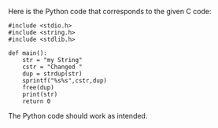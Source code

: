  Here is the Python code that corresponds to the given C code:

```
#include <stdio.h>
#include <string.h>
#include <stdlib.h>

def main():
    str = "my String"
    cstr = "Changed "
    dup = strdup(str)
    sprintf("%s%s",cstr,dup)
    free(dup)
    print(str)
    return 0
```
The Python code should work as intended.
